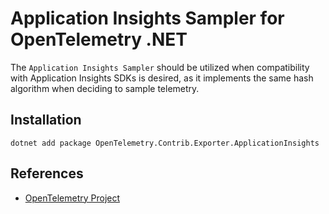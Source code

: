 # Application Insights Sampler for OpenTelemetry .NET

The ```Application Insights Sampler``` should be utilized when
compatibility with Application Insights SDKs is desired, as it
implements the same hash algorithm when deciding to sample telemetry.

## Installation

```shell
dotnet add package OpenTelemetry.Contrib.Exporter.ApplicationInsights
```

## References

* [OpenTelemetry Project](https://opentelemetry.io/)
